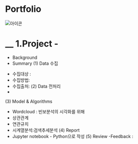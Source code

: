 # Portfolio
![아이콘](https://cdn.iconscout.com/icon/premium/png-256-thumb/data-analysis-1565652-1327717.png)

# __ 1.Project -

* Background
* Summary
 (1) Data 수집
 - 수집대상 : 
 - 수집방법:
 - 수집출처:
 (2) Data 전처리
 -
 
 (3) Model & Algorithms
 - Wordcloud : 빈보분석의 시각화를 위해
 - 상관관계
 - 연관규치
 - 시계열분석:검색추세분석
 (4) Report
 - Jupyter notebook - Python으로 작성
 (5) Review
 -Feedback :

